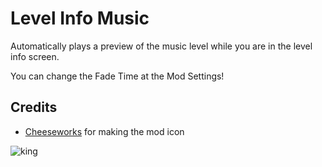 # Level Info Music
Automatically plays a preview of the music level while you are in the level info screen.

<cy>You can change the Fade Time at the Mod Settings!</c>

## Credits
- [Cheeseworks](user:6408873) for making the mod icon

![king](arcticwoof.twitch_interactive/king.png)